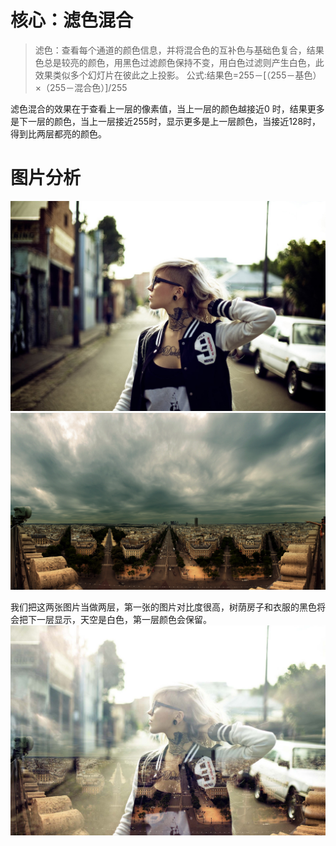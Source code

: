 # **核心：滤色混合**
>滤色：查看每个通道的颜色信息，并将混合色的互补色与基础色复合，结果色总是较亮的颜色，用黑色过滤颜色保持不变，用白色过滤则产生白色，此效果类似多个幻灯片在彼此之上投影。
公式:结果色=255－[（255－基色）×（255－混合色）]/255

滤色混合的效果在于查看上一层的像素值，当上一层的颜色越接近0 时，结果更多是下一层的颜色，当上一层接近255时，显示更多是上一层颜色，当接近128时，得到比两层都亮的颜色。

# **图片分析**
![](./1.jpeg)
![](./2.jpeg)

我们把这两张图片当做两层，第一张的图片对比度很高，树荫房子和衣服的黑色将会把下一层显示，天空是白色，第一层颜色会保留。
![](./3.jpeg)

